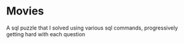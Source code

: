 # Movies
A sql puzzle that I solved using various sql commands, progressively getting hard with each question
